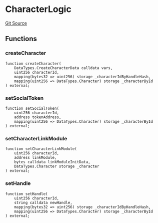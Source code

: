 # CharacterLogic
[Git Source](https://github.com/Crossbell-Box/Crossbell-Contracts/blob/c7f31e42711569b1cb499ae27680e91d1ff85e00/contracts/libraries/CharacterLogic.sol)


## Functions
### createCharacter


```solidity
function createCharacter(
    DataTypes.CreateCharacterData calldata vars,
    uint256 characterId,
    mapping(bytes32 => uint256) storage _characterIdByHandleHash,
    mapping(uint256 => DataTypes.Character) storage _characterById
) external;
```

### setSocialToken


```solidity
function setSocialToken(
    uint256 characterId,
    address tokenAddress,
    mapping(uint256 => DataTypes.Character) storage _characterById
) external;
```

### setCharacterLinkModule


```solidity
function setCharacterLinkModule(
    uint256 characterId,
    address linkModule,
    bytes calldata linkModuleInitData,
    DataTypes.Character storage _character
) external;
```

### setHandle


```solidity
function setHandle(
    uint256 characterId,
    string calldata newHandle,
    mapping(bytes32 => uint256) storage _characterIdByHandleHash,
    mapping(uint256 => DataTypes.Character) storage _characterById
) external;
```

